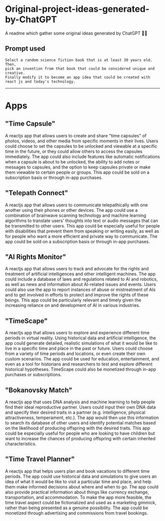 # Original-project-ideas-generated-by-ChatGPT
A readme which gather some original ideas generated by ChatGPT 🙌🏼

## Prompt used

```
Select a random science fiction book that is at least 30 years old. Then, 
pick an invention from that book that could be considered unique and creative. 
Finally modify it to become an app idea that could be created with react js and today's technology.
```
--- 
# Apps

## "Time Capsule"

A reactjs app that allows users to create and share "time capsules" of photos, videos, and other media from specific moments in their lives. Users could choose to set the capsules to be unlocked and viewable at a specific time in the future, or they could allow others to access the capsules immediately. The app could also include features like automatic notifications when a capsule is about to be unlocked, the ability to add notes or messages to capsules, and the option to keep capsules private or make them viewable to certain people or groups. This app could be sold on a subscription basis or through in-app purchases.


## "Telepath Connect"

A reactjs app that allows users to communicate telepathically with one another using their phones or other devices. The app could use a combination of brainwave scanning technology and machine learning algorithms to translate users' thoughts into text or audio messages that can be transmitted to other users. This app could be especially useful for people with disabilities that prevent them from speaking or writing easily, as well as for people who want a more efficient and private way to communicate. The app could be sold on a subscription basis or through in-app purchases.

## "AI Rights Monitor"

A reactjs app that allows users to track and advocate for the rights and treatment of artificial intelligences and other intelligent machines. The app could include a database of laws and regulations related to AI and robotics, as well as news and information about AI-related issues and events. Users could also use the app to report instances of abuse or mistreatment of AIs and to get involved in efforts to protect and improve the rights of these beings. This app could be particularly relevant and timely given the increasing reliance on and development of AI in various industries.

## "TimeScape"

A reactjs app that allows users to explore and experience different time periods in virtual reality. Using historical data and artificial intelligence, the app could generate detailed, realistic simulations of what it would be like to live in a specific time and place in the past or future. Users could choose from a variety of time periods and locations, or even create their own custom scenarios. The app could be used for education, entertainment, and even as a tool for historians and researchers to test and explore different historical hypotheses. TimeScape could also be monetized through in-app purchases or subscriptions.

## "Bokanovsky Match"

A reactjs app that uses DNA analysis and machine learning to help people find their ideal reproductive partner. Users could input their own DNA data and specify their desired traits in a partner (e.g. intelligence, physical attractiveness, temperament, etc.). The app would then use this information to search its database of other users and identify potential matches based on the likelihood of producing offspring with the desired traits. This app could be especially useful for people who are looking to have children but want to increase the chances of producing offspring with certain inherited characteristics.

## "Time Travel Planner" 

A reactjs app that helps users plan and book vacations to different time periods. The app could use historical data and simulations to give users an idea of what it would be like to visit a particular time and place, and help them make informed decisions about where and when to go. The app could also provide practical information about things like currency exchange, transportation, and accommodation. To make the app more feasible, the time travel aspect could be fictionalized and used as a marketing gimmick, rather than being presented as a genuine possibility. The app could be monetized through advertising and commissions from travel bookings.
